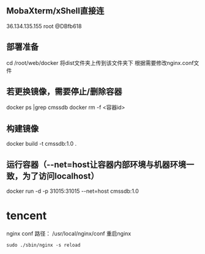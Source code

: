 ## MobaXterm/xShell直接连
36.134.135.155 root @DBfb618
## 部署准备
cd /root/web/docker
将dist文件夹上传到该文件夹下
根据需要修改nginx.conf文件

## 若更换镜像，需要停止/删除容器
docker ps |grep cmssdb
docker rm -f <容器id>

## 构建镜像
docker build -t cmssdb:1.0 .

## 运行容器（--net=host让容器内部环境与机器环境一致，为了访问localhost）
docker run -d -p 31015:31015 --net=host cmssdb:1.0




# tencent
nginx conf 路径： /usr/local/nginx/conf
重启nginx
```
sudo ./sbin/nginx -s reload
```